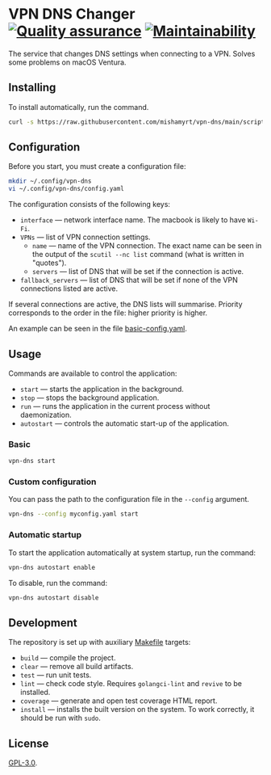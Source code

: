 # VPN DNS Changer [![Quality assurance](https://github.com/mishamyrt/vpn-dns/actions/workflows/qa.yaml/badge.svg)](https://github.com/mishamyrt/vpn-dns/actions/workflows/qa.yaml) [![Maintainability](https://api.codeclimate.com/v1/badges/0feb5c97955ba991b140/maintainability)](https://codeclimate.com/github/mishamyrt/vpn-dns/maintainability)

The service that changes DNS settings when connecting to a VPN. Solves some problems on macOS Ventura.

## Installing

To install automatically, run the command.

```sh
curl -s https://raw.githubusercontent.com/mishamyrt/vpn-dns/main/scripts/install_latest.py | python3
```

## Configuration

Before you start, you must create a configuration file:

```sh
mkdir ~/.config/vpn-dns
vi ~/.config/vpn-dns/config.yaml
```

The configuration consists of the following keys:

* `interface` — network interface name. The macbook is likely to have `Wi-Fi`.
* `VPNs` — list of VPN connection settings.
    * `name` — name of the VPN connection. The exact name can be seen in the output of the `scutil --nc list` command (what is written in "quotes").
    * `servers` — list of DNS that will be set if the connection is active.
* `fallback_servers` — list of DNS that will be set if none of the VPN connections listed are active.

If several connections are active, the DNS lists will summarise. Priority corresponds to the order in the file: higher priority is higher.

An example can be seen in the file [basic-config.yaml](./testdata/basic-config.yaml).

## Usage

Commands are available to control the application:

* `start` — starts the application in the background.
* `stop` — stops the background application.
* `run` — runs the application in the current process without daemonization.
* `autostart` — controls the automatic start-up of the application.

### Basic

```sh
vpn-dns start
```

### Custom configuration

You can pass the path to the configuration file in the `--config` argument.

```sh
vpn-dns --config myconfig.yaml start
```

### Automatic startup

To start the application automatically at system startup, run the command:

```sh
vpn-dns autostart enable
```

To disable, run the command:

```sh
vpn-dns autostart disable
```

## Development

The repository is set up with auxiliary [Makefile](./Makefile) targets:

* `build` — compile the project.
* `clear` — remove all build artifacts.
* `test` — run unit tests.
* `lint` — check code style. Requires `golangci-lint` and `revive` to be installed.
* `coverage` — generate and open test coverage HTML report.
* `install` — installs the built version on the system. To work correctly, it should be run with `sudo`.

## License

[GPL-3.0](./LICENSE).
